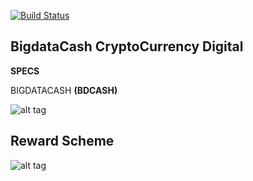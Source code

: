 [![Build Status](https://travis-ci.org/bdcashdev/BigdataCash.svg?branch=master)](https://travis-ci.org/bdcashdev/BigdataCash)

## BigdataCash CryptoCurrency Digital

**SPECS**

BIGDATACASH **(BDCASH)**

![alt tag](https://bigdatacash.online/img/specss.png)

## Reward Scheme

![alt tag](https://cdn.discordapp.com/attachments/703603019446485082/743422823489339523/r4P9HwYVpDaH4Iw4AAAAAElFTkSuQmCC.png)
